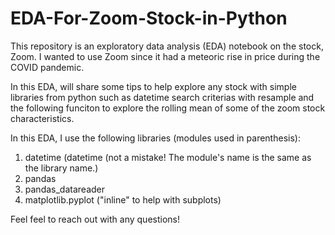 # EDA-For-Zoom-Stock-in-Python
This repository is an exploratory data analysis (EDA) notebook on the stock, Zoom. I wanted to use Zoom since it had a meteoric rise in price during the COVID pandemic. 

In this EDA, will share some tips to help explore any stock with simple libraries from python such as datetime search criterias with resample and the following funciton to explore the rolling mean of some of the zoom stock characteristics.

In this EDA, I use the following libraries (modules used in parenthesis):

  1. datetime (datetime (not a mistake! The module's name is the same as the library name.)
  2. pandas
  3. pandas_datareader
  4. matplotlib.pyplot ("inline" to help with subplots)

Feel feel to reach out with any questions!
